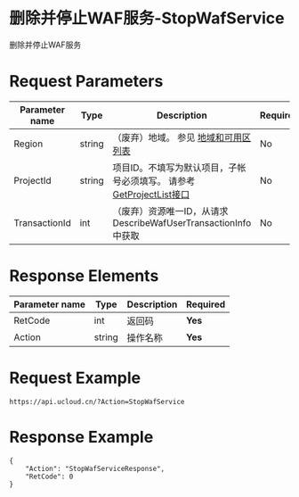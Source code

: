 # 删除并停止WAF服务-StopWafService

删除并停止WAF服务

# Request Parameters
|Parameter name|Type|Description|Required|
|---|---|---|---|
|Region|string|（废弃）地域。 参见 [地域和可用区列表](api/summary/regionlist)|No|
|ProjectId|string|项目ID。不填写为默认项目，子帐号必须填写。 请参考[GetProjectList接口](api/summary/get_project_list)|No|
|TransactionId|int|（废弃）资源唯一ID，从请求DescribeWafUserTransactionInfo中获取|No|

# Response Elements
|Parameter name|Type|Description|Required|
|---|---|---|---|
|RetCode|int|返回码|**Yes**|
|Action|string|操作名称|**Yes**|

# Request Example
```
https://api.ucloud.cn/?Action=StopWafService
```

# Response Example
```
{
    "Action": "StopWafServiceResponse", 
    "RetCode": 0
}
```

